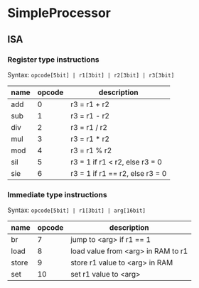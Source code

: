# SimpleProcessor

## ISA ##

### Register type instructions ###
Syntax: ```opcode[5bit] | r1[3bit] | r2[3bit] | r3[3bit]```

| name | opcode | description                     |
|------|--------|---------------------------------|
| add  | 0      | r3 = r1 + r2                    |
| sub  | 1      | r3 = r1 - r2                    |
| div  | 2      | r3 = r1 / r2                    |
| mul  | 3      | r3 = r1 * r2                    |
| mod  | 4      | r3 = r1 % r2                    |
| sil  | 5      | r3 = 1 if r1 < r2, else r3 = 0  |
| sie  | 6      | r3 = 1 if r1 == r2, else r3 = 0 |


### Immediate type instructions ###
Syntax: ```opcode[5bit] | r1[3bit] | arg[16bit]```

| name | opcode | description                     |
|------|--------|---------------------------------|
| br   | 7      | jump to \<arg\> if r1 == 1      |
| load | 8      | load value from \<arg\> in RAM to r1|
| store| 9      | store r1 value to \<arg\> in RAM|
| set  | 10     | set r1 value to \<arg\>|
